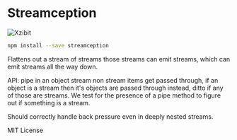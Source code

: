 Streamception
===

![Xzibit](http://i.giphy.com/h3U9d9T3J5c9q.gif)

```bash
npm install --save streamception
```

Flattens out a stream of streams those streams can emit streams, which can emit streams all the way down.

API: pipe in an object stream non stream items get passed through, if an object is a stream then it's objects are passed through instead, ditto if any of those are streams.  We test for the presence of a pipe method to figure out if something is a stream.

Should correctly handle back pressure even in deeply nested streams.

MIT License
